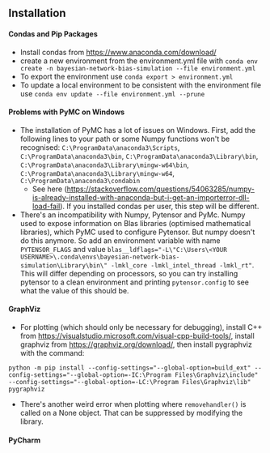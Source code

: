 ## Installation

#### Condas and Pip Packages
- Install condas from https://www.anaconda.com/download/
- create a new environment from the environment.yml file with `conda env create -n bayesian-network-bias-simulation --file environment.yml`
- To export the environment use `conda export > environment.yml`
- To update a local environment to be consistent with the environment file use `conda env update --file environment.yml --prune
` 


#### Problems with PyMC on Windows
- The installation of PyMC has a lot of issues on Windows. First, add the following lines to your path or some Numpy functions won't be recognised: `C:\ProgramData\anaconda3\Scripts`, `C:\ProgramData\anaconda3\bin`, `C:\ProgramData\anaconda3\Library\bin`, `C:\ProgramData\anaconda3\Library\mingw-w64\bin`, `C:\ProgramData\anaconda3\Library\mingw-w64`, `C:\ProgramData\anaconda3\condabin`
    - See here (https://stackoverflow.com/questions/54063285/numpy-is-already-installed-with-anaconda-but-i-get-an-importerror-dll-load-fail). If you installed condas per user, this step will be different.
- There's an incompatibility with Numpy, Pytensor and PyMc. Numpy used to expose information on Blas libraries (optimised mathematical libraries), which PyMC used to configure Pytensor. But numpy doesn't do this anymore. So add an environment variable with name `PYTENSOR_FLAGS` and value `blas__ldflags="-L\"C:\Users\<YOUR USERNAME>\.conda\envs\bayesian-network-bias-simulation\Library\bin\" -lmkl_core -lmkl_intel_thread -lmkl_rt"`. 
This will differ depending on processors, so you can try installing pytensor to a clean environment and printing `pytensor.config` to see what the value of this should be.

#### GraphViz
- For plotting (which should only be necessary for debugging), 
install C++ from https://visualstudio.microsoft.com/visual-cpp-build-tools/, install graphviz from https://graphviz.org/download/, 
then install pygraphviz with the command:

```python -m pip install --config-settings="--global-option=build_ext" --config-settings="--global-option=-IC:\Program Files\Graphviz\include" --config-settings="--global-option=-LC:\Program Files\Graphviz\lib" pygraphviz```

- There's another weird error when plotting where `removehandler()` is called on a None object. That can be suppressed by modifying the library.

#### PyCharm
